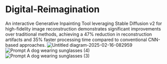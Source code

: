 # Digital-Reimagination
An interactive Generative Inpainting Tool leveraging Stable Diffusion v2 for high-fidelity image reconstruction demonstrates significant improvements over traditional methods, achieving a 47% reduction in reconstruction artifacts and 35% faster processing time compared to conventional CNN-based approaches.
![Untitled diagram-2025-02-16-082959](https://github.com/user-attachments/assets/c681e495-c601-4573-906d-614ff0bef043)
![Prompt A dog wearing sunglasses (4)](https://github.com/user-attachments/assets/4e9de9fc-a707-4766-be0d-50ba7a58a927)
![Prompt A dog wearing sunglasses (3)](https://github.com/user-attachments/assets/6a79016e-dacd-4f9d-942e-c9d03acf8f9c)
